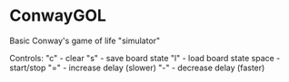 # ConwayGOL
Basic Conway's game of life "simulator"

Controls:
"c" - clear
"s" - save board state
"l" - load board state
space - start/stop
"=" - increase delay (slower)
"-" - decrease delay (faster)